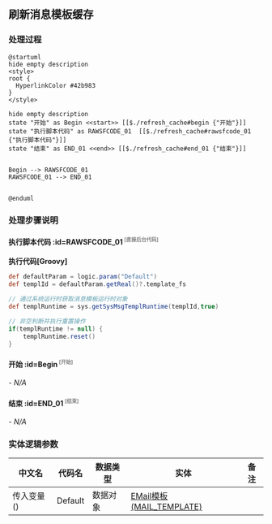 ## 刷新消息模板缓存 <!-- {docsify-ignore-all} -->

   

### 处理过程

```plantuml
@startuml
hide empty description
<style>
root {
  HyperlinkColor #42b983
}
</style>

hide empty description
state "开始" as Begin <<start>> [[$./refresh_cache#begin {"开始"}]]
state "执行脚本代码" as RAWSFCODE_01  [[$./refresh_cache#rawsfcode_01 {"执行脚本代码"}]]
state "结束" as END_01 <<end>> [[$./refresh_cache#end_01 {"结束"}]]


Begin --> RAWSFCODE_01
RAWSFCODE_01 --> END_01


@enduml
```


### 处理步骤说明

#### 执行脚本代码 :id=RAWSFCODE_01<sup class="footnote-symbol"> <font color=gray size=1>[直接后台代码]</font></sup>



<p class="panel-title"><b>执行代码[Groovy]</b></p>

```groovy
def defaultParam = logic.param("Default")
def templId = defaultParam.getReal()?.template_fs

// 通过系统运行时获取消息模板运行时对象
def templRuntime = sys.getSysMsgTemplRuntime(templId,true)

// 非空判断并执行重置操作
if(templRuntime != null) {
    templRuntime.reset()
}
```

#### 开始 :id=Begin<sup class="footnote-symbol"> <font color=gray size=1>[开始]</font></sup>



*- N/A*
#### 结束 :id=END_01<sup class="footnote-symbol"> <font color=gray size=1>[结束]</font></sup>



*- N/A*



### 实体逻辑参数

|    中文名   |    代码名    |  数据类型    |  实体   |备注 |
| --------| --------| -------- | -------- | --------   |
|传入变量(<i class="fa fa-check"/></i>)|Default|数据对象|[EMail模板(MAIL_TEMPLATE)](module/mail/mail_template.md)||
